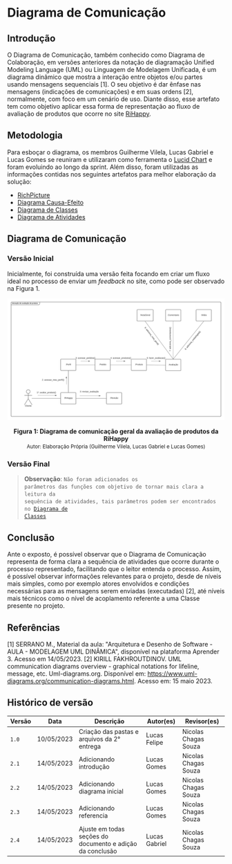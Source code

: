 # Diagrama de Comunicação

## Introdução

O Diagrama de Comunicação, também conhecido como Diagrama de Colaboração, em versões anteriores da notação de diagramação Unified Modeling Language (UML) ou Linguagem de Modelagem Unificada, é um diagrama dinâmico que mostra a interação entre objetos e/ou partes usando mensagens sequenciais [1]. O seu objetivo é dar ênfase nas mensagens (indicações de comunicações) e em suas ordens [2], normalmente, com foco em um cenário de uso. Diante disso, esse artefato tem como objetivo aplicar essa forma de representação ao fluxo de avaliação de produtos que ocorre no site [RiHappy](https://rihappy.com.br).

## Metodologia

Para esboçar o diagrama, os membros Guilherme Vilela, Lucas Gabriel e Lucas Gomes se reuniram e utilizaram como ferramenta o [Lucid Chart](https://www.lucidchart.com/pages/pt) e foram evoluindo ao longo da sprint. Além disso, foram utilizadas as informações contidas nos seguintes artefatos para melhor elaboração da solução:

-   [RichPicture](../../1.Base/1.1.2.RichPicture.md)
-   [Diagrama Causa-Efeito](../../1.Base/1.1.1.CausaEfeito.md)
-   [Diagrama de Classes](../2.3.Estatica/2.3.1.DiagramaDeClasses.md)
-   [Diagrama de Atividades](2.4.1.DiagramaDeAtividades.md)

## Diagrama de Comunicação

### Versão Inicial

Inicialmente, foi construída uma versão feita focando em criar um fluxo ideal no processo de enviar um *feedback* no site, como pode ser observado na Figura 1.

<div style="text-align: center">

![Diagrama geral](../assets/diagComunicacao1.png)
</div>

<figcaption style="text-align: center">
    <b>Figura 1: Diagrama de comunicação geral da avaliação de produtos da RiHappy</b>
    <br/><small>Autor: Elaboração Própria (Guilherme Vilela, Lucas Gabriel e Lucas Gomes)</small>
</figcaption>

### Versão Final



> **Observação**: <code>Não foram adicionados os parâmetros das funções com objetivo de tornar mais clara a leitura da sequência de atividades, tais parâmetros podem ser encontrados no [Diagrama de Classes](../2.3.Estatica/2.3.1.DiagramaDeClasses.md) </code>

## Conclusão

Ante o exposto, é possível observar que o Diagrama de Comunicação representa de forma clara a sequência de atividades que ocorre durante o processo representado, facilitando que o leitor entenda o processo. Assim, é possível observar informações relevantes para o projeto, desde de níveis mais simples, como por exemplo atores envolvidos e condições necessárias para as mensagens serem enviadas (executadas) [2], até níveis mais técnicos como o nível de acoplamento referente a uma Classe presente no projeto.

## Referências

[1] SERRANO M., Material da aula: "Arquitetura e Desenho de Software - AULA - MODELAGEM UML DINÂMICA", disponível na plataforma Aprender 3. Acesso em 14/05/2023.
[2] KIRILL FAKHROUTDINOV. UML communication diagrams overview - graphical notations for lifeline, message, etc. Uml-diagrams.org. Disponível em: <https://www.uml-diagrams.org/communication-diagrams.html>. Acesso em: 15 maio 2023.‌

## Histórico de versão

| Versão | Data       | Descrição                                                 | Autor(es)     | Revisor(es)          |
| ------ | ---------- | --------------------------------------------------------- | ------------- | -------------------- |
| `1.0`  | 10/05/2023 | Criação das pastas e arquivos da 2° entrega               | Lucas Felipe  | Nicolas Chagas Souza |
| `2.1`  | 14/05/2023 | Adicionando introdução                                    | Lucas Gomes   | Nicolas Chagas Souza |
| `2.2`  | 14/05/2023 | Adicionando diagrama inicial                              | Lucas Gomes   | Nicolas Chagas Souza |
| `2.3`  | 14/05/2023 | Adicionando referencia                                    | Lucas Gomes   | Nicolas Chagas Souza |
| `2.4`  | 14/05/2023 | Ajuste em todas seções do documento e adição da conclusão | Lucas Gabriel | Nicolas Chagas Souza |



